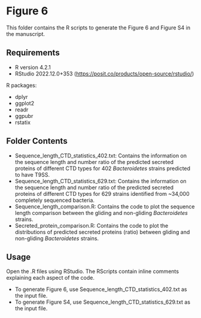 # Figure 6

This folder contains the R scripts to generate the Figure 6 and Figure S4 in the manuscript.

## Requirements
- R version 4.2.1
- RStudio 2022.12.0+353 (https://posit.co/products/open-source/rstudio/)

R packages:
- dplyr
- ggplot2
- readr
- ggpubr
- rstatix

## Folder Contents

- Sequence_length_CTD_statistics_402.txt: Contains the information on the sequence length and number ratio of the predicted secreted proteins of different CTD types for 402 <i>Bacteroidetes</i> strains predicted to have T9SS.
- Sequence_length_CTD_statistics_629.txt: Contains the information on the sequence length and number ratio of the predicted secreted proteins of different CTD types for 629 strains identified from ~34,000 completely sequenced bacteria.
- Sequence_length_comparison.R: Contains the code to plot the sequence length comparison between the gliding and non-gliding <i>Bacteroidetes</i> strains.
- Secreted_protein_comparison.R: Contains the code to plot the distributions of predicted secreted proteins (ratio) between gliding and non-gliding <i>Bacteroidetes</i> strains.

## Usage

Open the .R files using RStudio.
The RScripts contain inline comments explaining each aspect of the code.
- To generate Figure 6, use Sequence_length_CTD_statistics_402.txt as the input file.
- To generate Figure S4, use Sequence_length_CTD_statistics_629.txt as the input file.

